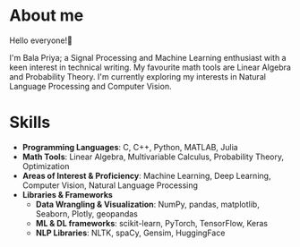 # About me

Hello everyone!👋

I'm Bala Priya; a Signal Processing and Machine Learning enthusiast with a keen interest in technical writing.
My favourite math tools are Linear Algebra and Probability Theory.
I'm currently exploring my interests in Natural Language Processing and Computer Vision.

# Skills

- **Programming Languages**: C, C++, Python, MATLAB, Julia
- **Math Tools**: Linear Algebra, Multivariable Calculus, Probability Theory, Optimization
- **Areas of Interest & Proficiency**: Machine Learning, Deep Learning, Computer Vision, Natural Language Processing
- **Libraries & Frameworks**
   - **Data Wrangling & Visualization**: NumPy, pandas, matplotlib, Seaborn, Plotly, geopandas
   - **ML & DL frameworks**: scikit-learn, PyTorch, TensorFlow, Keras
   - **NLP Libraries**: NLTK, spaCy, Gensim, HuggingFace

